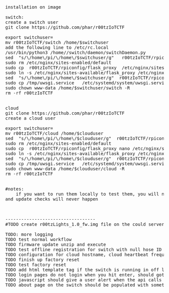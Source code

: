 

<pre>
installation on image

switch:
create a switch user
git clone https://github.com/phar/r00tzIoTCTF

export switchuser=<switchuser>
mv r00tzIoTCTF/switch /home/$switchuser
add the following line to /etc/rc.local
/usr/bin/python3 /home/<switchuser>/switch/daemon/switchDaemon.py
sed  "s/\/home\/pi/\/home\/$switchuser/g"   r00tzIoTCTF/rpiconfig/uwsgi.ini.switch   >  /home/$switchuser/switch/uwsgi.ini
sudo rm /etc/nginx/sites-enabled/default
sudo cp  r00tzIoTCTF/rpiconfig/flask_proxy  /etc/nginx/sites-enabled/
sudo ln -s /etc/nginx/sites-available/flask_proxy /etc/nginx/sites-enabled/flask_proxy
sed  "s/\/home\/pi/\/home\/$switchuser/g"  r00tzIoTCTF/rpiconfig/uwsgi.service  > /tmp/uwsgi.service
sudo cp /tmp/uwsgi.service   /etc/systemd/system/uwsgi.service
sudo chown www-data /home/$switchuser/switch -R
rm -rf r00tzIoTCTF


cloud
git clone https://github.com/phar/r00tzIoTCTF
create a cloud user

export switchuser=<clouduser>
mv r00tzIoTCTF/cloud /home/$clouduser
sed  "s/\/home\/pi/\/home\/$clouduser/g"  r00tzIoTCTF/rpiconfig/uwsgi.ini.switch   >  /home/$clouduser/cloud/uwsgi.ini
sudo rm /etc/nginx/sites-enabled/default
sudo cp  r00tzIoTCTF/rpiconfig/flask_proxy nano /etc/nginx/sites-enabled/
sudo ln -s /etc/nginx/sites-available/flask_proxy /etc/nginx/sites-enabled
sed  "s/\/home\/pi/\/home\/$clouduser/g"  r00tzIoTCTF/rpiconfig/uwsgi.service  > /tmp/uwsgi.service
sudo cp /tmp/uwsgi.service   /etc/systemd/system/uwsgi.service
sudo chown www-data /home/$clouduser/cloud -R
rm -rf r00tzIoTCTF


#notes:
	if you want to run them locally to test them, you will need to manually run the daemon otherwise actions taken in the cloud will never update on the switch
and update checks will never happen



----------------------------------
#TODO create r00tzLights_1.0_fw.img file on the could server

TODO: more logging
TODO test normal workflow
TODO firmware update unzip and execute
TODO test offline registration for switch with null hose ID
TODO configuration for cloud hostname, cloud heartbeat frequency
TODO finish up factory reset
TODO test factory reset
TODO add html template tag if the switch is running in off line mode
TODO login pages do not login when you hit enter, should goto default javascript button
TODO javascript should give a user alert when the api calls fail
TODO about page on the switch should be populated with something
</pre>
